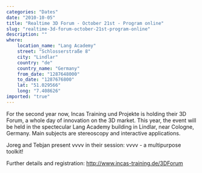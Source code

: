 ```yaml
---
categories: "Dates"
date: "2010-10-05"
title: "Realtime 3D Forum - October 21st - Program online"
slug: "realtime-3d-forum-october-21st-program-online"
description: ""
where: 
    location_name: "Lang Academy"
    street: "Schlosserstraße 8"
    city: "Lindlar"
    country: "de"
    country_name: "Germany"
    from_date: "1287648000"
    to_date: "1287676800"
    lat: "51.029566"
    long: "7.408626"
imported: "true"
---
```



For the second year now, Incas Training und Projekte is holding their 3D Forum, a whole day of innovation on the 3D market. This year, the event will be held in the spectecular Lang Academy building in Lindlar, near Cologne, Germany. Main subjects are stereoscopy and interactive applications. 

Joreg and Tebjan present vvvv in their session: vvvv - a multipurpose toolkit!

Further details and registration: <http://www.incas-training.de/3DForum>